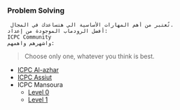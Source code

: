 ### Problem Solving
     تُعتبر من أهم المهارات الأساسية الي هتساعدك في المجال.
    أفضل الرودماب الموجودة من إعداد:
    ICPC Community
    واشهرهم واهمهم:

> Choose only one, whatever you think is best.
- [ICPC Al-azhar](https://sites.google.com/view/azharicpc/training-plans/level-1-training21)
- [ICPC Assiut](https://docs.google.com/spreadsheets/d/1EbbsotAwb0zuuwxyzs8l2qh8twqw-sNcNbAjCK1kXaE/edit?usp=drivesdk)
- ICPC Mansoura
  -  [Level 0](https://docs.google.com/spreadsheets/d/1nwNw03gRP87ni7-ZH3JJsMGa9bt3URNLGe_osv8zdtM/edit?usp=drivesdk)
  - [Level 1](https://docs.google.com/spreadsheets/d/1lspiEG_XNOeVcMcAl1cpJ3aBldEKkmedVQ-eEdI28sE/edit?usp=drivesdk)